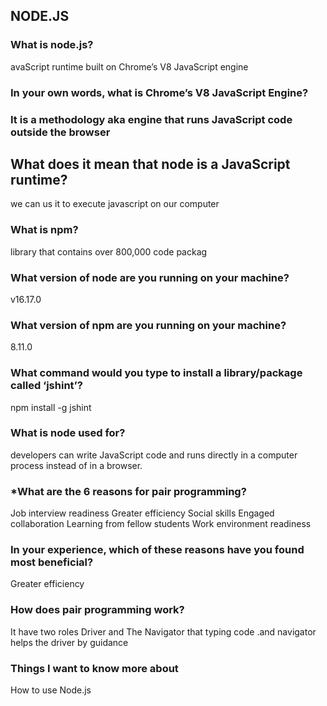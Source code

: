 ## NODE.JS

### What is node.js?

avaScript runtime built on Chrome’s V8 JavaScript engine

### In your own words, what is Chrome’s V8 JavaScript Engine?

### It is a methodology aka engine that runs JavaScript code outside the browser

## What does it mean that node is a JavaScript runtime?

we can us it to execute javascript on our
computer

### What is npm?

library that contains over 800,000 code packag

### What version of node are you running on your machine?

v16.17.0

### What version of npm are you running on your machine?

8.11.0

### What command would you type to install a library/package called ‘jshint’?

npm install -g jshint

### What is node used for?

developers can write JavaScript code and runs directly in a computer process instead of in a browser.

### *What are the 6 reasons for pair programming?

Job interview readiness
Greater efficiency
Social skills
Engaged collaboration
Learning from fellow students
Work environment readiness

### In your experience, which of these reasons have you found most beneficial?

Greater efficiency

### How does pair programming work?

It have two roles Driver and The Navigator that typing code .and navigator helps the driver by guidance

### Things I want to know more about

How to use Node.js
